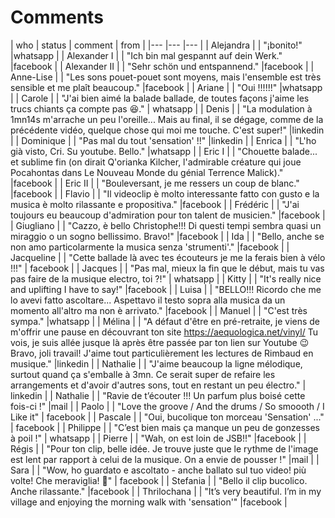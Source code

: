 # Comments


| who	| status	| comment 	|  from |
|---	|---	|---	|
| Alejandra  | <i class="bi bi-journal-check"></i>      |  "¡bonito!" |whatsapp |
| Alexander I | <i class="bi bi-journal-check"></i>     | "Ich bin mal gespannt auf dein Werk."  |facebook |
| Alexander II | <i class="bi bi-journal-check"></i>    | "Sehr schön und entspannend."  |facebook |
| Anne-Lise |  <i class="bi bi-journal-check"></i>      | "Les sons pouet-pouet sont moyens, mais l'ensemble est très sensible et me plaît beaucoup." |facebook |
| Ariane  | <i class="bi bi-clock"></i>         | "Oui !!!!!!"  |whatsapp |
| Carole  	|   <i class="bi bi-journal-check"></i>	    | "J'ai bien aimé la balade ballade, de toutes façons j'aime les trucs chiants ça compte pas 😆."  	|   whatsapp |
| Denis  | <i class="bi bi-journal-check"></i>          | "La modulation à 1mn14s m'arrache un peu l'oreille...  Mais au final, il se dégage, comme de la précédente vidéo, quelque chose qui moi me touche. C'est super!"  |linkedin |
| Dominique  | <i class="bi bi-clock"></i>      | "Pas mal du tout 'sensation' !!"  |linkedin |
| Enrica  |  <i class="bi bi-clock"></i>        | "L'ho già visto, Cri. Su youtube. Bello."  |whatsapp |
| Eric I  | <i class="bi bi-journal-check"></i>         | "Chouette balade... et sublime fin (on dirait Q'orianka Kilcher, l'admirable créature qui joue Pocahontas dans Le Nouveau Monde du génial Terrence Malick)." |facebook |
| Eric II | <i class="bi bi-journal-check"></i>         | "Bouleversant, je me ressers un coup de blanc."  |facebook |
| Flavio  | <i class="bi bi-journal-check"></i>         | "Il videoclip è molto interessante fatto con gusto e la musica è molto rilassante e propositiva."  |facebook |
| Frédéric  | <i class="bi bi-journal-check"></i>       | "J'ai toujours eu beaucoup d'admiration pour ton talent de musicien."  |facebook |
| Giugliano  | <i class="bi bi-journal-check"></i>      | "Cazzo, è bello Christophe!!! Di questi tempi sembra quasi un miraggio o un sogno bellissimo. Bravo!"  |facebook |
| Ida  | <i class="bi bi-journal-check"></i>            | "Bello, anche se non amo particolarmente la musica senza 'strumenti'."  |facebook |
| Jacqueline  |  <i class="bi bi-journal-check"></i>    | "Cette ballade là avec tes écouteurs je me la ferais bien à vélo !!!" | facebook |
| Jacques  	|   <i class="bi bi-journal-check"></i>	    | "Pas mal, mieux la fin que le début, mais tu vas pas faire de la musique electro, toi ?!"  	|   whatsapp |
| Kitty  |  <i class="bi bi-journal-check"></i>         | "It's really nice and uplifting I have to say!" |facebook |
| Luisa  |  <i class="bi bi-journal-check"></i>         | "BELLO!!! Ricordo che me lo avevi fatto ascoltare... Aspettavo il testo sopra alla musica da un momento all'altro ma non è arrivato." |facebook |
| Manuel  |  <i class="bi bi-journal-check"></i>        | "C'est très sympa."  |whatsapp |
| Mélina  | <i class="bi bi-journal-check"></i>      | "A défaut d'être en pré-retraite, je viens de m'offrir une pause en découvrant ton site https://aequologica.net/vinyl/ Tu vois, je suis allée jusque là après être passée par ton lien sur Youtube 😉 Bravo, joli travail! J'aime tout particulièrement les lectures de Rimbaud en musique."  |linkedin |
| Nathalie  |  <i class="bi bi-journal-check"></i>      | "J'aime beaucoup la ligne mélodique, surtout quand ça s'emballe à 3mn. Ce serait super de refaire les arrangements et d'avoir d'autres sons, tout en restant un peu électro." | linkedin |
| Nathalie  |  <i class="bi bi-journal-check"></i>      | "Ravie de t’écouter !!! Un parfum plus boisé cette fois-ci !"  |mail |
| Paolo |  <i class="bi bi-journal-check"></i>          | "Love the groove / And the drums / So smoooth / I Like it"  | facebook |
| Pascale  |  <i class="bi bi-clock"></i>       | "Oui, bucolique ton morceau 'Sensation' ..."  | facebook |
| Philippe  |   <i class="bi bi-journal-check"></i>	    | "C’est bien mais ça manque un peu de gonzesses à poil !"  	|   whatsapp |
| Pierre  | <i class="bi bi-journal-check"></i>         | "Wah, on  est loin de JSB!!"  |facebook |
| Régis | <i class="bi bi-journal-check"></i>           | "Pour ton clip, belle idée. Je trouve juste que le rythme de l'image est lent par rapport à celui de la musique. On a envie de pousser !"  |mail |
| Sara | <i class="bi bi-journal-check"></i>            | "Wow, ho guardato e ascoltato - anche ballato sul tuo video! più volte! Che meraviglia! 🙏" | facebook |
| Stefania  | <i class="bi bi-journal-check"></i>       | "Bello il clip bucolico. Anche rilassante."  |facebook |
| Thrilochana | <i class="bi bi-journal-check"></i>     | "It’s very beautiful. I’m in my village and enjoying the morning walk with 'sensation'"  |facebook |

